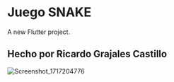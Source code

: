 # Juego SNAKE

A new Flutter project.

## Hecho por Ricardo Grajales Castillo

![Screenshot_1717204776](https://github.com/Yeak8/snake/assets/63694855/bfa12f19-6aca-4f09-a338-f2c8d9b413bf)
